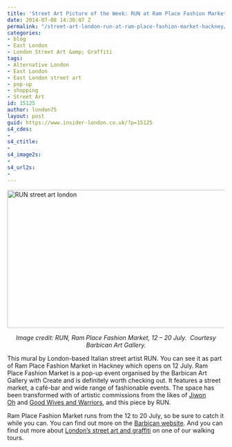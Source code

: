 ```yaml
---
title: 'Street Art Picture of the Week: RUN at Ram Place Fashion Market, Hackney'
date: 2014-07-08 14:30:07 Z
permalink: "/street-art-london-run-at-ram-place-fashion-market-hackney/"
categories:
- blog
- East London
- London Street Art &amp; Graffiti
tags:
- Alternative London
- East London
- East London street art
- pop-up
- shopping
- Street Art
id: 15125
author: london75
layout: post
guid: https://www.insider-london.co.uk/?p=15125
s4_cdes:
- 
s4_ctitle:
- 
s4_image2s:
- 
s4_url2s:
- 
---
```


[<img class="size-full wp-image-15127 aligncenter" src="/wp-content/uploads/2014/07/13.-RUN.jpg" alt="RUN street art london" width="569" height="320" />](/wp-content/uploads/2014/07/13.-RUN.jpg)

<p style="text-align: center;">
  <em>Image credit: RUN, Ram Place Fashion Market, 12 – 20 July.  Courtesy Barbican Art Gallery.</em>
</p>

This mural by London-based Italian street artist RUN. You can see it as part of Ram Place Fashion Market in Hackney which opens on 12 July. Ram Place Fashion Market is a pop-up event organised by the Barbican Art Gallery with Create and is definitely worth checking out. It features a street market, a café-bar and wide range of fashionable events. The space has been transformed with of artistic commissions from the likes of <a href="http://jiwono.blogspot.co.uk/" target="_blank">Jiwon Oh</a> and <a href="http://www.centralillustration.com/illustrators/good-wives-and-warriors" target="_blank">Good Wives and Warriors</a>, and this piece by RUN.

Ram Place Fashion Market runs from the 12 to 20 July, so be sure to catch it while you can. You can find out more on the <a href="http://www.barbican.org.uk/artgallery/event-detail.asp?ID=16304" target="_blank">Barbican website</a>. And you can find out more about <a href="https://www.insider-london.co.uk/tours/street-art-tour-london/" target="_blank">London&#8217;s street art and graffiti</a> on one of our walking tours.